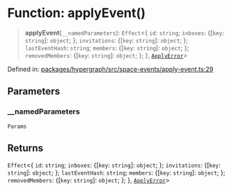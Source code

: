 # Function: applyEvent()

> **applyEvent**(`__namedParameters`): `Effect`\<\{ `id`: `string`; `inboxes`: \{\[`key`: `string`\]: `object`; \}; `invitations`: \{\[`key`: `string`\]: `object`; \}; `lastEventHash`: `string`; `members`: \{\[`key`: `string`\]: `object`; \}; `removedMembers`: \{\[`key`: `string`\]: `object`; \}; \}, [`ApplyError`](../type-aliases/ApplyError.md)\>

Defined in: [packages/hypergraph/src/space-events/apply-event.ts:29](https://github.com/hashirpm/hypergraph/blob/ab4ea1cdb9430798142e0d735aac9d31c2cf0ae0/packages/hypergraph/src/space-events/apply-event.ts#L29)

## Parameters

### \_\_namedParameters

`Params`

## Returns

`Effect`\<\{ `id`: `string`; `inboxes`: \{\[`key`: `string`\]: `object`; \}; `invitations`: \{\[`key`: `string`\]: `object`; \}; `lastEventHash`: `string`; `members`: \{\[`key`: `string`\]: `object`; \}; `removedMembers`: \{\[`key`: `string`\]: `object`; \}; \}, [`ApplyError`](../type-aliases/ApplyError.md)\>
